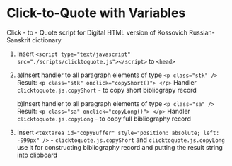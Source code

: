 # Click-to-Quote with Variables
Click - to - Quote script for Digital HTML version of Kossovich Russian-Sanskrit dictionary

1. Insert `<script type="text/javascript" src="./scripts/clicktoquote.js"></script>` to `<head>`
2. a)Insert handler to all paragraph elements of type `<p class="stk" />`
     Result: `<p class="stk" onclick="copyShort()"> </p>`
     Handler `clicktoquote.js.copyShort` - to copy short bibliograpy record
   
   b)Insert handler to all paragraph elements of type `<p class="sa" />`
      Result: `<p class="sa" onclick="copyLong()"> </p>`
      Handler `clicktoquote.js.copyLong` - to copy full bibliography record
3. Insert `<textarea id="copyBuffer" style="position: absolute; left: -999px" />` - `clicktoquote.js.copyShort` and `clicktoquote.js.copyLong` use it 
   for constructing bibliography record and putting the result string into clipboard
  
